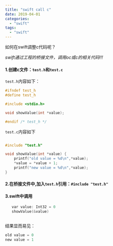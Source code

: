 ```yaml
---
title: "swift call c"
date: 2019-04-01
categories:
  - "swift"
tags:
  - "swift"
---
```

<!--more-->


如何在swift调整c代码呢？

*swift通过工程的桥接文件，调用oc或c的相关代码!!!*


#### 1.创建c文件：`test.h`和`test.c`
`test.h`内容如下：

```objective-c
#ifndef test_h
#define test_h

#include <stdio.h>

void showValue(int *value);

#endif /* test_h */

```

`test.c`内容如下


```objective-c

#include "test.h"

void showValue(int *value) {
    printf("old value = %d\n",*value);
    *value = *value + 1;
    printf("new value = %d\n",*value);
}

```


#### 2.在桥接文件中,加入`test.h`引用：`#include "test.h"`
#### 3.swift中调用
```objective-c
   var value: Int32 = 0
   showValue(&value)
   
```

结果显而易见：

```objective-c
old value = 0
new value = 1

```

